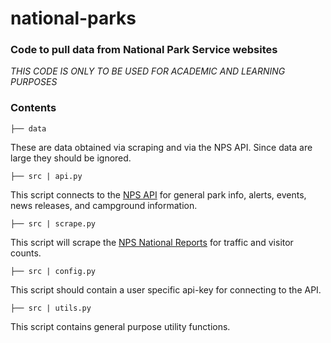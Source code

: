 # national-parks

### Code to pull data from National Park Service websites
*THIS CODE IS ONLY TO BE USED FOR ACADEMIC AND LEARNING PURPOSES*

### Contents

```
├── data
```
These are data obtained via scraping and via the NPS API. Since data are large they should be ignored.
```
├── src | api.py
```
This script connects to the [NPS API](https://www.nps.gov/subjects/developer/guides.htm) for general park info, alerts, events, news releases, and campground information.
```
├── src | scrape.py
```
This script will scrape the [NPS National Reports](https://irma.nps.gov/STATS/Reports/National) for traffic and visitor counts.
```
├── src | config.py
```
This script should contain a user specific api-key for connecting to the API.
```
├── src | utils.py
```
This script contains general purpose utility functions.
